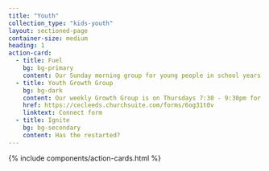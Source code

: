 ```yaml
---
title: "Youth"
collection_type: "kids-youth"
layout: sectioned-page
container-size: medium
heading: 1
action-card:
  - title: Fuel
    bg: bg-primary
    content: Our Sunday morning group for young people in school years 7-9. We meet together to study and discuss the Bible, allow space to ask questions, seek to encourage one another, and to pray.
  - title: Youth Growth Group
    bg: bg-dark
    content: Our weekly Growth Group is on Thursdays 7:30 - 9:30pm for young people in school years 10-13. For more details, please complete the connect form.
    href: https://cecleeds.churchsuite.com/forms/6og31t0v
    linktext: Connect form
  - title: Ignite
    bg: bg-secondary
    content: Has the restarted?
---
```


{% include components/action-cards.html %}

